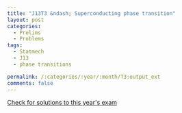 ```yaml
---
title: "J13T3 &ndash; Superconducting phase transition"
layout: post
categories:
  - Prelims
  - Problems
tags:
  - Statmech
  - J13
  - phase transitions

permalink: /:categories/:year/:month/T3:output_ext
comments: false
---
```

<object data="2013J3T.pdf" type="application/pdf" width="100%" height="500"></object>
<div class="message"><a href='https://princetonprelim.com/prelim/30/'>Check for solutions to this year's exam</a></div>